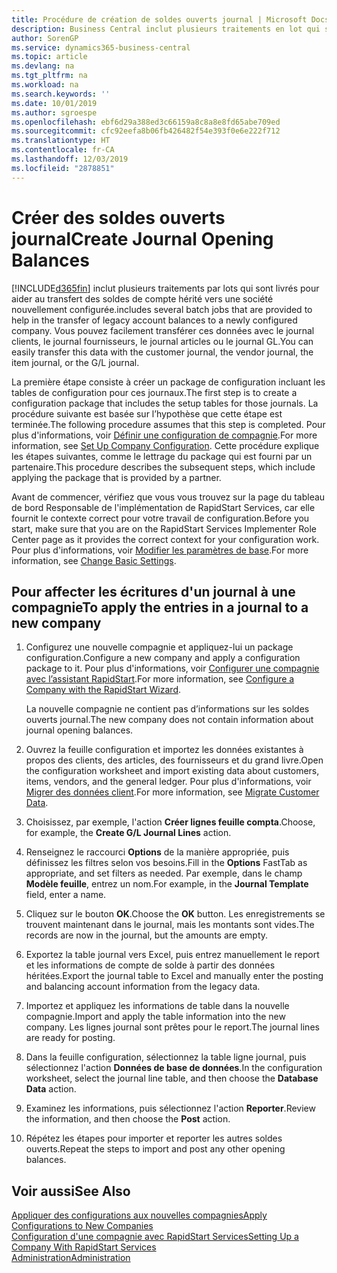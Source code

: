 ```yaml
---
title: Procédure de création de soldes ouverts journal | Microsoft Docs
description: Business Central inclut plusieurs traitements en lot qui sont fournis pour aider au transfert des soldes de compte hérités vers une compagnie nouvellement configurée. Vous pouvez facilement transférer ces données avec des reports de journal.
author: SorenGP
ms.service: dynamics365-business-central
ms.topic: article
ms.devlang: na
ms.tgt_pltfrm: na
ms.workload: na
ms.search.keywords: ''
ms.date: 10/01/2019
ms.author: sgroespe
ms.openlocfilehash: ebf6d29a388ed3c66159a8c8a8e8fd65abe709ed
ms.sourcegitcommit: cfc92eefa8b06fb426482f54e393f0e6e222f712
ms.translationtype: HT
ms.contentlocale: fr-CA
ms.lasthandoff: 12/03/2019
ms.locfileid: "2878851"
---
```

# <a name="create-journal-opening-balances"></a><span data-ttu-id="7032d-104">Créer des soldes ouverts journal</span><span class="sxs-lookup"><span data-stu-id="7032d-104">Create Journal Opening Balances</span></span>
[!INCLUDE[d365fin](includes/d365fin_md.md)] <span data-ttu-id="7032d-105">inclut plusieurs traitements par lots qui sont livrés pour aider au transfert des soldes de compte hérité vers une société nouvellement configurée.</span><span class="sxs-lookup"><span data-stu-id="7032d-105">includes several batch jobs that are provided to help in the transfer of legacy account balances to a newly configured company.</span></span> <span data-ttu-id="7032d-106">Vous pouvez facilement transférer ces données avec le journal clients, le journal fournisseurs, le journal articles ou le journal GL.</span><span class="sxs-lookup"><span data-stu-id="7032d-106">You can easily transfer this data with the customer journal, the vendor journal, the item journal, or the G/L journal.</span></span>

<span data-ttu-id="7032d-107">La première étape consiste à créer un package de configuration incluant les tables de configuration pour ces journaux.</span><span class="sxs-lookup"><span data-stu-id="7032d-107">The first step is to create a configuration package that includes the setup tables for those journals.</span></span> <span data-ttu-id="7032d-108">La procédure suivante est basée sur l’hypothèse que cette étape est terminée.</span><span class="sxs-lookup"><span data-stu-id="7032d-108">The following procedure assumes that this step is completed.</span></span> <span data-ttu-id="7032d-109">Pour plus d'informations, voir [Définir une configuration de compagnie](admin-set-up-company-configuration.md).</span><span class="sxs-lookup"><span data-stu-id="7032d-109">For more information, see [Set Up Company Configuration](admin-set-up-company-configuration.md).</span></span> <span data-ttu-id="7032d-110">Cette procédure explique les étapes suivantes, comme le lettrage du package qui est fourni par un partenaire.</span><span class="sxs-lookup"><span data-stu-id="7032d-110">This procedure describes the subsequent steps, which include applying the package that is provided by a partner.</span></span>  

<span data-ttu-id="7032d-111">Avant de commencer, vérifiez que vous vous trouvez sur la page du tableau de bord Responsable de l'implémentation de RapidStart Services, car elle fournit le contexte correct pour votre travail de configuration.</span><span class="sxs-lookup"><span data-stu-id="7032d-111">Before you start, make sure that you are on the RapidStart Services Implementer Role Center page as it provides the correct context for your configuration work.</span></span> <span data-ttu-id="7032d-112">Pour plus d'informations, voir [Modifier les paramètres de base](ui-change-basic-settings.md).</span><span class="sxs-lookup"><span data-stu-id="7032d-112">For more information, see [Change Basic Settings](ui-change-basic-settings.md).</span></span>

## <a name="to-apply-the-entries-in-a-journal-to-a-new-company"></a><span data-ttu-id="7032d-113">Pour affecter les écritures d'un journal à une compagnie</span><span class="sxs-lookup"><span data-stu-id="7032d-113">To apply the entries in a journal to a new company</span></span>  
1. <span data-ttu-id="7032d-114">Configurez une nouvelle compagnie et appliquez-lui un package configuration.</span><span class="sxs-lookup"><span data-stu-id="7032d-114">Configure a new company and apply a configuration package to it.</span></span> <span data-ttu-id="7032d-115">Pour plus d'informations, voir [Configurer une compagnie avec l’assistant RapidStart](admin-how-to-configure-a-company-with-the-rapidstart-wizard.md).</span><span class="sxs-lookup"><span data-stu-id="7032d-115">For more information, see [Configure a Company with the RapidStart Wizard](admin-how-to-configure-a-company-with-the-rapidstart-wizard.md).</span></span>  

    <span data-ttu-id="7032d-116">La nouvelle compagnie ne contient pas d’informations sur les soldes ouverts journal.</span><span class="sxs-lookup"><span data-stu-id="7032d-116">The new company does not contain information about journal opening balances.</span></span>  

2. <span data-ttu-id="7032d-117">Ouvrez la feuille configuration et importez les données existantes à propos des clients, des articles, des fournisseurs et du grand livre.</span><span class="sxs-lookup"><span data-stu-id="7032d-117">Open the configuration worksheet and import existing data about customers, items, vendors, and the general ledger.</span></span> <span data-ttu-id="7032d-118">Pour plus d'informations, voir [Migrer des données client](admin-migrate-customer-data.md).</span><span class="sxs-lookup"><span data-stu-id="7032d-118">For more information, see [Migrate Customer Data](admin-migrate-customer-data.md).</span></span>  
3. <span data-ttu-id="7032d-119">Choisissez, par exemple, l'action **Créer lignes feuille compta**.</span><span class="sxs-lookup"><span data-stu-id="7032d-119">Choose, for example, the **Create G/L Journal Lines** action.</span></span>  
4. <span data-ttu-id="7032d-120">Renseignez le raccourci **Options** de la manière appropriée, puis définissez les filtres selon vos besoins.</span><span class="sxs-lookup"><span data-stu-id="7032d-120">Fill in the **Options** FastTab as appropriate, and set filters as needed.</span></span> <span data-ttu-id="7032d-121">Par exemple, dans le champ **Modèle feuille**, entrez un nom.</span><span class="sxs-lookup"><span data-stu-id="7032d-121">For example, in the **Journal Template** field, enter a name.</span></span>  
5. <span data-ttu-id="7032d-122">Cliquez sur le bouton **OK**.</span><span class="sxs-lookup"><span data-stu-id="7032d-122">Choose the **OK** button.</span></span> <span data-ttu-id="7032d-123">Les enregistrements se trouvent maintenant dans le journal, mais les montants sont vides.</span><span class="sxs-lookup"><span data-stu-id="7032d-123">The records are now in the journal, but the amounts are empty.</span></span>  
6. <span data-ttu-id="7032d-124">Exportez la table journal vers Excel, puis entrez manuellement le report et les informations de compte de solde à partir des données héritées.</span><span class="sxs-lookup"><span data-stu-id="7032d-124">Export the journal table to Excel and manually enter the posting and balancing account information from the legacy data.</span></span>
7. <span data-ttu-id="7032d-125">Importez et appliquez les informations de table dans la nouvelle compagnie.</span><span class="sxs-lookup"><span data-stu-id="7032d-125">Import and apply the table information into the new company.</span></span> <span data-ttu-id="7032d-126">Les lignes journal sont prêtes pour le report.</span><span class="sxs-lookup"><span data-stu-id="7032d-126">The journal lines are ready for posting.</span></span>  
8. <span data-ttu-id="7032d-127">Dans la feuille configuration, sélectionnez la table ligne journal, puis sélectionnez l'action **Données de base de données**.</span><span class="sxs-lookup"><span data-stu-id="7032d-127">In the configuration worksheet, select the journal line table, and then choose the **Database Data** action.</span></span>  
9. <span data-ttu-id="7032d-128">Examinez les informations, puis sélectionnez l'action **Reporter**.</span><span class="sxs-lookup"><span data-stu-id="7032d-128">Review the information, and then choose the **Post** action.</span></span>  
10. <span data-ttu-id="7032d-129">Répétez les étapes pour importer et reporter les autres soldes ouverts.</span><span class="sxs-lookup"><span data-stu-id="7032d-129">Repeat the steps to import and post any other opening balances.</span></span>  

## <a name="see-also"></a><span data-ttu-id="7032d-130">Voir aussi</span><span class="sxs-lookup"><span data-stu-id="7032d-130">See Also</span></span>  
[<span data-ttu-id="7032d-131">Appliquer des configurations aux nouvelles compagnies</span><span class="sxs-lookup"><span data-stu-id="7032d-131">Apply Configurations to New Companies</span></span>](admin-apply-configuration-to-new-companies.md)  
[<span data-ttu-id="7032d-132">Configuration d'une compagnie avec RapidStart Services</span><span class="sxs-lookup"><span data-stu-id="7032d-132">Setting Up a Company With RapidStart Services</span></span>](admin-set-up-a-company-with-rapidstart.md)  
[<span data-ttu-id="7032d-133">Administration</span><span class="sxs-lookup"><span data-stu-id="7032d-133">Administration</span></span>](admin-setup-and-administration.md)
